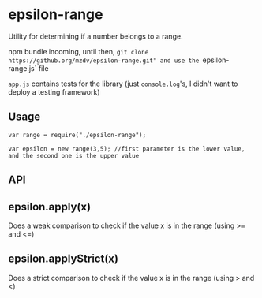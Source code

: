 epsilon-range
=============
Utility for determining if a number belongs to a range.

npm bundle incoming, until then, `git clone https://github.org/mzdv/epsilon-range.git" and use the `epsilon-range.js` file

`app.js` contains tests for the library (just `console.log`'s, I didn't want to deploy a testing framework)

Usage
-----
`var range = require("./epsilon-range");`

`var epsilon = new range(3,5); //first parameter is the lower value, and the second one is the upper value`

API
---
epsilon.apply(x)
----------------
Does a weak comparison to check if the value x is in the range (using >= and <=)

epsilon.applyStrict(x)
----------------------
Does a strict comparison to check if the value x is in the range (using > and <)

